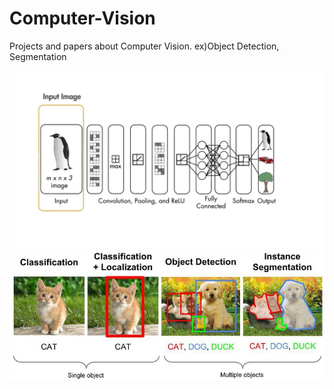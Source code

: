 # Computer-Vision

Projects and papers about Computer Vision. ex)Object Detection, Segmentation

![CNN](./img/cnn.jpg)
![CV](./img/CV.jpg)
